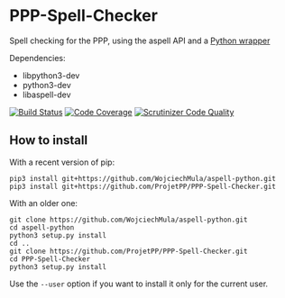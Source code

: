 # PPP-Spell-Checker

Spell checking for the PPP, using the aspell API and a [Python wrapper](https://github.com/WojciechMula/aspell-python)

Dependencies:
* libpython3-dev
* python3-dev
* libaspell-dev

[![Build Status](https://scrutinizer-ci.com/g/ProjetPP/PPP-Spell-Checker/badges/build.png?b=master)](https://scrutinizer-ci.com/g/ProjetPP/PPP-Spell-Checker/build-status/master)
[![Code Coverage](https://scrutinizer-ci.com/g/ProjetPP/PPP-Spell-Checker/badges/coverage.png?b=master)](https://scrutinizer-ci.com/g/ProjetPP/PPP-Spell-Checker/?branch=master)
[![Scrutinizer Code Quality](https://scrutinizer-ci.com/g/ProjetPP/PPP-Spell-Checker/badges/quality-score.png?b=master)](https://scrutinizer-ci.com/g/ProjetPP/PPP-Spell-Checker/?branch=master)

## How to install

With a recent version of pip:

```
pip3 install git+https://github.com/WojciechMula/aspell-python.git
pip3 install git+https://github.com/ProjetPP/PPP-Spell-Checker.git
```

With an older one:

```
git clone https://github.com/WojciechMula/aspell-python.git
cd aspell-python
python3 setup.py install
cd ..
git clone https://github.com/ProjetPP/PPP-Spell-Checker.git
cd PPP-Spell-Checker
python3 setup.py install
```

Use the `--user` option if you want to install it only for the current user.

